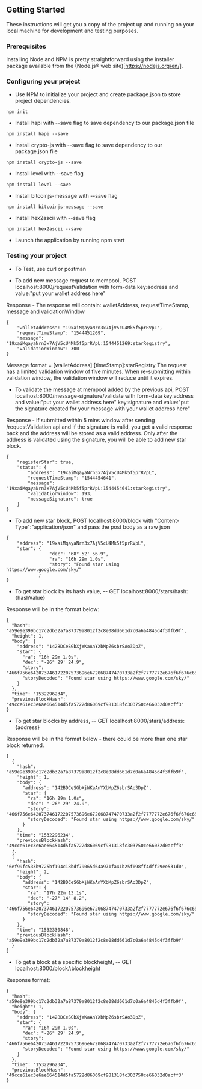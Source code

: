 ## Getting Started

These instructions will get you a copy of the project up and running on your local machine for development and testing purposes.

### Prerequisites

Installing Node and NPM is pretty straightforward using the installer package available from the (Node.js® web site)[https://nodejs.org/en/].

### Configuring your project

- Use NPM to initialize your project and create package.json to store project dependencies.
```
npm init
```
- Install hapi with --save flag to save dependency to our package.json file
```
npm install hapi --save
```
- Install crypto-js with --save flag to save dependency to our package.json file
```
npm install crypto-js --save
```

- Install level with --save flag
```
npm install level --save
```
- Install bitcoinjs-message with --save flag
```
npm install bitcoinjs-message --save
```

- Install hex2ascii with --save flag
```
npm install hex2ascii --save
```

- Launch the application by running npm start 

### Testing your project
- To Test, use curl or postman 

- To add new message request to mempool, POST  localhost:8000/requestValidation with form-data
key:address  and value:"put your wallet address here"

Response - The response will contain: walletAddress, requestTimeStamp, message and validationWindow
```
{
    "walletAddress": "19xaiMqayaNrn3x7AjV5cU4Mk5f5prRVpL",
    "requestTimeStamp": "1544451269",
    "message": "19xaiMqayaNrn3x7AjV5cU4Mk5f5prRVpL:1544451269:starRegistry",
    "validationWindow": 300
}
```
Message format = [walletAddress]:[timeStamp]:starRegistry
The request has a limited validation window of five minutes.
When re-submitting within validation window, the validation window will reduce until it expires.

- To validate the message at mempool added by the previous api, POST  localhost:8000/message-signature/validate with form-data
key:address  and value:"put your wallet address here"
key:signature  and value:"put the signature created for your message with your wallet address here"

Response - If submitted within 5 mins window after sending /requestValidation api and if the signature is valid, you get a valid response back and the address will be stored as a valid address. Only after the address is validated using the signature, you will be able to add new star block.

```
{
    "registerStar": true,
    "status": {
        "address": "19xaiMqayaNrn3x7AjV5cU4Mk5f5prRVpL",
        "requestTimeStamp": "1544454641",
        "message": "19xaiMqayaNrn3x7AjV5cU4Mk5f5prRVpL:1544454641:starRegistry",
        "validationWindow": 193,
        "messageSignature": true
    }
}
```

- To add new star block, POST  localhost:8000/block with "Content-Type":"application/json" and pass the post body as a raw json
```
{
	"address": "19xaiMqayaNrn3x7AjV5cU4Mk5f5prRVpL",
	"star": {
				"dec": "68° 52' 56.9",
				"ra": "16h 29m 1.0s",
				"story": "Found star using https://www.google.com/sky/"
			}
}
```


- To get  star block by its hash value, 
	-- GET  localhost:8000/stars/hash:{hashValue} 

Response will be in the format below: 
```
{
  "hash": "a59e9e399bc17c2db32a7a87379a8012f2c8e08dd661d7c0a6a4845d4f3ffb9f",
  "height": 1,
  "body": {
    "address": "142BDCeSGbXjWKaAnYXbMpZ6sbrSAo3DpZ",
    "star": {
      "ra": "16h 29m 1.0s",
      "dec": "-26° 29' 24.9",
      "story": "466f756e642073746172207573696e672068747470733a2f2f7777772e676f6f676c652e636f6d2f736b792f",
      "storyDecoded": "Found star using https://www.google.com/sky/"
    }
  },
  "time": "1532296234",
  "previousBlockHash": "49cce61ec3e6ae664514d5fa5722d86069cf981318fc303750ce66032d0acff3"
}
```

- To get star blocks by address, 
	-- GET  localhost:8000/stars/address:{address} 

Response will be in the format below - there could be more than one star block returned.
```
[
  {
    "hash": "a59e9e399bc17c2db32a7a87379a8012f2c8e08dd661d7c0a6a4845d4f3ffb9f",
    "height": 1,
    "body": {
      "address": "142BDCeSGbXjWKaAnYXbMpZ6sbrSAo3DpZ",
      "star": {
        "ra": "16h 29m 1.0s",
        "dec": "-26° 29' 24.9",
        "story": "466f756e642073746172207573696e672068747470733a2f2f7777772e676f6f676c652e636f6d2f736b792f",
        "storyDecoded": "Found star using https://www.google.com/sky/"
      }
    },
    "time": "1532296234",
    "previousBlockHash": "49cce61ec3e6ae664514d5fa5722d86069cf981318fc303750ce66032d0acff3"
  },
  {
    "hash": "6ef99fc533b9725bf194c18bdf79065d64a971fa41b25f098ff4dff29ee531d0",
    "height": 2,
    "body": {
      "address": "142BDCeSGbXjWKaAnYXbMpZ6sbrSAo3DpZ",
      "star": {
        "ra": "17h 22m 13.1s",
        "dec": "-27° 14' 8.2",
        "story": "466f756e642073746172207573696e672068747470733a2f2f7777772e676f6f676c652e636f6d2f736b792f",
        "storyDecoded": "Found star using https://www.google.com/sky/"
      }
    },
    "time": "1532330848",
    "previousBlockHash": "a59e9e399bc17c2db32a7a87379a8012f2c8e08dd661d7c0a6a4845d4f3ffb9f"
  }
]
```

- To get a block at a specific blockheight, 
	-- GET  localhost:8000/block/:blockheight 

Response format:
```
{
  "hash": "a59e9e399bc17c2db32a7a87379a8012f2c8e08dd661d7c0a6a4845d4f3ffb9f",
  "height": 1,
  "body": {
    "address": "142BDCeSGbXjWKaAnYXbMpZ6sbrSAo3DpZ",
    "star": {
      "ra": "16h 29m 1.0s",
      "dec": "-26° 29' 24.9",
      "story": "466f756e642073746172207573696e672068747470733a2f2f7777772e676f6f676c652e636f6d2f736b792f",
      "storyDecoded": "Found star using https://www.google.com/sky/"
    }
  },
  "time": "1532296234",
  "previousBlockHash": "49cce61ec3e6ae664514d5fa5722d86069cf981318fc303750ce66032d0acff3"
}
````